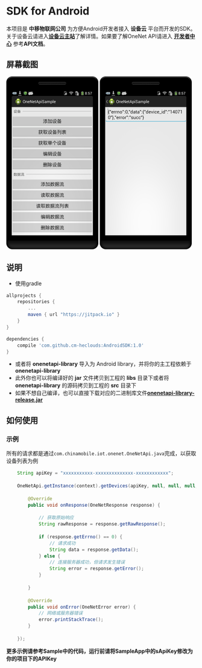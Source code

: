 # SDK for Android #

本项目是 **中移物联网公司** 为方便Android开发者接入 **设备云** 平台而开发的SDK。关于设备云请进入[**设备云主站**](http://open.iot.10086.cn)了解详情。如果要了解OneNet API请进入 [**开发者中心**](http://open.iot.10086.cn/develop) 参考**API文档**。

## 屏幕截图 ##

![screenshot1](screenshot1.png)
![screenshot2](screenshot2.png)

## 说明 ##

- 使用gradle

```groovy
allprojects {
	repositories {
		...
		maven { url "https://jitpack.io" }
	}
}
```
```groovy
dependencies {
    compile 'com.github.cm-heclouds:AndroidSDK:1.0'
}
```

- 或者将 **onenetapi-library** 导入为 Android library，并将你的主工程依赖于 **onenetapi-library**
- 此外你也可以将编译好的 **jar** 文件拷贝到工程的 **libs** 目录下或者将 **onenetapi-library** 的源码拷贝到工程的 **src** 目录下
- 如果不想自己编译，也可以直接下载对应的二进制库文件[**onenetapi-library-release.jar**](https://github.com/cm-heclouds/AndroidSDK/releases)


## 如何使用 ##

### 示例 ###

所有的请求都是通过`com.chinamobile.iot.onenet.OneNetApi.java`完成，以获取设备列表为例

```java
	String apiKey = "xxxxxxxxxxx-xxxxxxxxxxxxxx-xxxxxxxxxxxx";

	OneNetApi.getInstance(context).getDevices(apiKey, null, null, null, null, null, null, new ResponseListener() {

    	@Override
    	public void onResponse(OneNetResponse response) {

        	// 获取原始响应
        	String rawResponse = response.getRawResponse();

        	if (response.getErrno() == 0) {
            	// 请求成功
            	String data = response.getData();
        	} else {
            	// 连接服务器成功，但请求发生错误
            	String error = response.getError();
        	}

    	}

    	@Override
    	public void onError(OneNetError error) {
        	// 网络或服务器错误
        	error.printStackTrace();
    	}

	});
```

**更多示例请参考Sample中的代码，运行前请将SampleApp中的sApiKey修改为你的项目下的APIKey**
